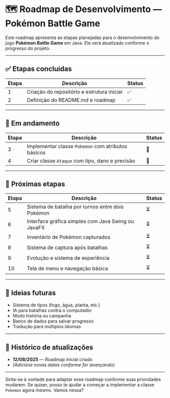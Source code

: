 # 🗺️ Roadmap de Desenvolvimento — Pokémon Battle Game

Este roadmap apresenta as etapas planejadas para o desenvolvimento do jogo **Pokémon Battle Game** em Java. Ele será atualizado conforme o progresso do projeto.

---

## ✅ Etapas concluídas

| Etapa | Descrição | Status |
|-------|-----------|--------|
| 1 | Criação do repositório e estrutura inicial | ✅ |
| 2 | Definição do README.md e roadmap | ✅ |

---

## 🔄 Em andamento

| Etapa | Descrição | Status |
|-------|-----------|--------|
| 3 | Implementar classe `Pokemon` com atributos básicos | 🔄 |
| 4 | Criar classe `Ataque` com tipo, dano e precisão | 🔄 |

---

## 📌 Próximas etapas

| Etapa | Descrição | Status |
|-------|-----------|--------|
| 5 | Sistema de batalha por turnos entre dois Pokémon | ⏳ |
| 6 | Interface gráfica simples com Java Swing ou JavaFX | ⏳ |
| 7 | Inventário de Pokémon capturados | ⏳ |
| 8 | Sistema de captura após batalhas | ⏳ |
| 9 | Evolução e sistema de experiência | ⏳ |
| 10 | Tela de menu e navegação básica | ⏳ |

---

## 🧠 Ideias futuras

- Sistema de tipos (fogo, água, planta, etc.)
- IA para batalhas contra o computador
- Modo história ou campanha
- Banco de dados para salvar progresso
- Tradução para múltiplos idiomas

---

## 📅 Histórico de atualizações

- **12/08/2025** — Roadmap inicial criado
- *(Adicione novas datas conforme for avançando)*

---

Sinta-se à vontade para adaptar esse roadmap conforme suas prioridades mudarem. Se quiser, posso te ajudar a começar a implementar a classe `Pokemon` agora mesmo. Vamos nessa?
